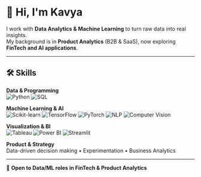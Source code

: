# 👋 Hi, I'm Kavya  

I work with **Data Analytics & Machine Learning** to turn raw data into real insights.  
My background is in **Product Analytics** (B2B & SaaS), now exploring **FinTech and AI applications**.  

---

## 🛠️ Skills  

**Data & Programming**  
![Python](https://img.shields.io/badge/Python-3776AB?style=for-the-badge&logo=python&logoColor=white) ![SQL](https://img.shields.io/badge/SQL-003B57?style=for-the-badge&logo=postgresql&logoColor=white)  

**Machine Learning & AI**  
![Scikit-learn](https://img.shields.io/badge/Scikit--learn-F7931E?style=for-the-badge&logo=scikit-learn&logoColor=white) ![TensorFlow](https://img.shields.io/badge/TensorFlow-FF6F00?style=for-the-badge&logo=tensorflow&logoColor=white) ![PyTorch](https://img.shields.io/badge/PyTorch-EE4C2C?style=for-the-badge&logo=pytorch&logoColor=white) ![NLP](https://img.shields.io/badge/NLP-Modeling-00A591?style=for-the-badge) ![Computer Vision](https://img.shields.io/badge/Computer%20Vision-792EE5?style=for-the-badge)  

**Visualization & BI**  
![Tableau](https://img.shields.io/badge/Tableau-E97627?style=for-the-badge&logo=tableau&logoColor=white) ![Power BI](https://img.shields.io/badge/Power%20BI-F2C811?style=for-the-badge&logo=powerbi&logoColor=black) ![Streamlit](https://img.shields.io/badge/Streamlit-FF4B4B?style=for-the-badge&logo=streamlit&logoColor=white)  

**Product & Strategy**  
Data-driven decision making • Experimentation • Business Analytics  

---

📌 **Open to Data/ML roles in FinTech & Product Analytics**  
